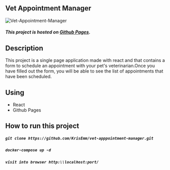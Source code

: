 ## Vet Appointment Manager

![Vet-Appointment-Manager](https://krisemm.github.io/krisemm-portfolio/assets/images/projects/vet-appointment-manager.png "Vet Appointment Manager")

#####  This project is hosted on [Github Pages](https://krisemm.github.io/vet-apppointment-manager/).

## Description

This project is a single page application made with react and that contains a form to schedule an appointment with your  pet's veterinarian.Once you have filled out the form, you will be able to see the list of appointments that have been scheduled.

## Using

- React
- Github Pages

## How to run this project

##### `git clone https://github.com/KrisEmm/vet-apppointment-manager.git`

##### `docker-compose up -d`

##### `visit into browser http:\\localhost:port/`
